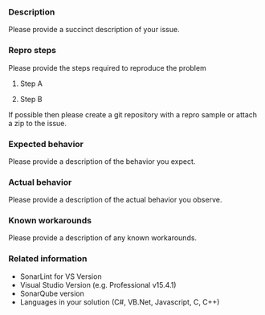 ### Description

Please provide a succinct description of your issue.

### Repro steps

Please provide the steps required to reproduce the problem

1. Step A

2. Step B

If possible then please create a git repository with a repro sample or attach a zip to the issue.

### Expected behavior

Please provide a description of the behavior you expect.

### Actual behavior

Please provide a description of the actual behavior you observe.

### Known workarounds

Please provide a description of any known workarounds.

### Related information

* SonarLint for VS Version
* Visual Studio Version (e.g. Professional v15.4.1)
* SonarQube version
* Languages in your solution (C#, VB.Net, Javascript, C, C++)
